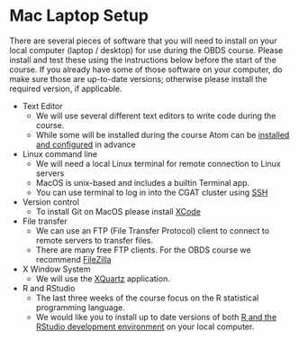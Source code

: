 # Mac Laptop Setup

There are several pieces of software that you will need to install on your local computer (laptop / desktop) for use during the OBDS course.
Please install and test these using the instructions below before the start of the course.
If you already have some of those software on your computer, do make sure those are up-to-date versions; otherwise please install the required version, if applicable.

- Text Editor
    + We will use several different text editors to write code during the course.
    + While some will be installed during the course Atom can be [installed and configured](atom_installation_instructions.md) in advance
- Linux command line
    + We will need a local Linux terminal for remote connection to Linux servers
    + MacOS is unix-based and includes a builtin Terminal app.
    + You can use terminal to log in into the CGAT cluster using [SSH](cgat_login.md)
- Version control
    + To install Git on MacOS please install [XCode](xcode_setup.md)
- File transfer
    + We can use an FTP (File Transfer Protocol) client to connect to remote servers to transfer files.
    + There are many free FTP clients. For the OBDS course we recommend [FileZilla](filezilla_instructions.pdf)
- X Window System
    + We will use the [XQuartz](xquartz.md) application.
- R and RStudio
    + The last three weeks of the course focus on the R statistical programming language.
    + We would like you to install up to date versions of both [R and the RStudio development environment](r_setup_macos.md) on your local computer.
